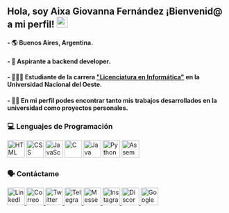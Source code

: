 ## Hola, soy Aixa Giovanna Fernández ¡Bienvenid@ a mi perfil! <img src="https://media.giphy.com/media/hvRJCLFzcasrR4ia7z/giphy.gif" width="25px">
#### - 🌎 Buenos Aires, Argentina.
#### - 💼 Aspirante a backend developer.
#### - 👩🏻‍💻 Estudiante de la carrera ["Licenciatura en Informática"](https://www.uno.edu.ar/oferta-academica/grado/lic-en-informatica.html) en la Universidad Nacional del Oeste.
#### - ✍🏻 En mi perfil podes encontrar tanto mis trabajos desarrollados en la universidad como proyectos personales.

### 💻 Lenguajes de Programación
<p align="left">
  <!-- HTML -->
  <img src="https://img.icons8.com/color/48/000000/html-5.png" title="HTML" alt="HTML" width="40" height="40"/>

  <!-- CSS -->
  <img src="https://img.icons8.com/color/48/000000/css3.png" title="CSS" alt="CSS" width="40" height="40"/>

  <!-- JavaScript -->
  <img src="https://img.icons8.com/color/48/000000/javascript.png" title="JavaScript" alt="JavaScript" width="40" height="40"/>

  <!-- C -->
  <img src="https://img.icons8.com/color/48/000000/c-programming.png" title="C" alt="C" width="40" height="40"/>

  <!-- Java -->
  <img src="https://img.icons8.com/color/48/000000/java-coffee-cup-logo.png" title="Java" alt="Java" width="40" height="40"/>

  <!-- Python -->
  <img src="https://img.icons8.com/color/48/000000/python.png" title="Python" alt="Python" width="40" height="40"/>

 <!-- Assembler -->
  <img src="https://img.icons8.com/color/48/000000/assembly.png" title="Assembler" alt="Assembler" width="40" height="40"/>
</p>

### 🗣️ Contáctame
<p align="left">
  <!-- LinkedIn -->
  <a href="https://www.linkedin.com/in/tuusuario" target="_blank">
    <img src="https://img.icons8.com/color/48/000000/linkedin.png" title="LinkedIn" alt="LinkedIn" width="40" height="40"/>
  </a>

  <!-- Correo electrónico -->
  <a href="mailto:tuemail@example.com" target="_blank">
    <img src="https://img.icons8.com/color/48/000000/gmail.png" title="Correo" alt="Correo" width="40" height="40"/>
  </a>

  <!-- Twitter (X) -->
  <a href="https://twitter.com/tuusuario" target="_blank">
    <img src="https://img.icons8.com/color/48/000000/twitter.png" title="Twitter (X)" alt="Twitter (X)" width="40" height="40"/>
  </a>

  <!-- Telegram -->
  <a href="https://t.me/tuusuario" target="_blank">
    <img src="https://img.icons8.com/color/48/000000/telegram-app.png" title="Telegram" alt="Telegram" width="40" height="40"/>
  </a>

  <!-- Facebook Messenger -->
  <a href="https://m.me/tuusuario" target="_blank">
    <img src="https://img.icons8.com/color/48/000000/facebook-messenger.png" title="Messenger" alt="Messenger" width="40" height="40"/>
  </a>

  <!-- Instagram -->
  <a href="https://instagram.com/tuusuario" target="_blank">
    <img src="https://img.icons8.com/color/48/000000/instagram-new.png" title="Instagram" alt="Instagram" width="40" height="40"/>
  </a>

  <!-- Discord -->
  <a href="https://discord.com/users/tuusuario" target="_blank">
    <img src="https://img.icons8.com/color/48/000000/discord-logo.png" title="Discord" alt="Discord" width="40" height="40"/>
  </a>

  <!-- Google Meet -->
  <a href="https://meet.google.com" target="_blank">
    <img src="https://img.icons8.com/color/48/000000/google-meet.png" title="Google Meet" alt="Google Meet" width="40" height="40"/>
  </a>
</p>
